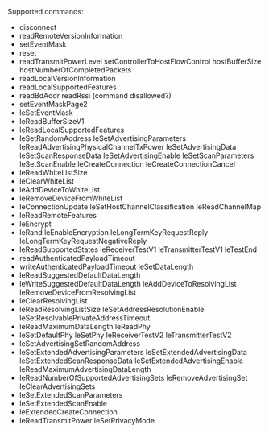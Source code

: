Supported commands:
* disconnect
* readRemoteVersionInformation
* setEventMask
* reset
* readTransmitPowerLevel
setControllerToHostFlowControl
hostBufferSize
hostNumberOfCompletedPackets
* readLocalVersionInformation
* readLocalSupportedFeatures
* readBdAddr
readRssi (command disallowed?)
* setEventMaskPage2
* leSetEventMask
* leReadBufferSizeV1
* leReadLocalSupportedFeatures
* leSetRandomAddress
leSetAdvertisingParameters
leReadAdvertisingPhysicalChannelTxPower
leSetAdvertisingData
leSetScanResponseData
leSetAdvertisingEnable
leSetScanParameters
leSetScanEnable
leCreateConnection
leCreateConnectionCancel
* leReadWhiteListSize
* leClearWhiteList
* leAddDeviceToWhiteList
* leRemoveDeviceFromWhiteList
* leConnectionUpdate
leSetHostChannelClassification
leReadChannelMap
* leReadRemoteFeatures
* leEncrypt
* leRand
leEnableEncryption
leLongTermKeyRequestReply
leLongTermKeyRequestNegativeReply
* leReadSupportedStates
leReceiverTestV1
leTransmitterTestV1
leTestEnd
* readAuthenticatedPayloadTimeout
* writeAuthenticatedPayloadTimeout
leSetDataLength
* leReadSuggestedDefaultDataLength
* leWriteSuggestedDefaultDataLength
leAddDeviceToResolvingList
leRemoveDeviceFromResolvingList
* leClearResolvingList
* leReadResolvingListSize
leSetAddressResolutionEnable
leSetResolvablePrivateAddressTimeout
* leReadMaximumDataLength
leReadPhy
* leSetDefaultPhy
leSetPhy
leReceiverTestV2
leTransmitterTestV2
* leSetAdvertisingSetRandomAddress
* leSetExtendedAdvertisingParameters
leSetExtendedAdvertisingData
leSetExtendedScanResponseData
leSetExtendedAdvertisingEnable
leReadMaximumAdvertisingDataLength
* leReadNumberOfSupportedAdvertisingSets
leRemoveAdvertisingSet
leClearAdvertisingSets
* leSetExtendedScanParameters
* leSetExtendedScanEnable
* leExtendedCreateConnection
* leReadTransmitPower
leSetPrivacyMode